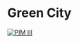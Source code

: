 # Green City

[![PIM III](https://img.shields.io/badge/Button-Text-brightgreen)](https://github.com/Projeto-PIM-III/City-Green)
